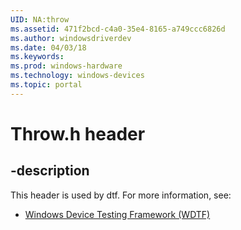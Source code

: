 ```yaml
---
UID: NA:throw
ms.assetid: 471f2bcd-c4a0-35e4-8165-a749ccc6826d
ms.author: windowsdriverdev
ms.date: 04/03/18
ms.keywords: 
ms.prod: windows-hardware
ms.technology: windows-devices
ms.topic: portal
---
```


# Throw.h header


## -description


This header is used by dtf. For more information, see:

- [Windows Device Testing Framework (WDTF)](../_dtf/index.md)
